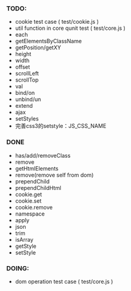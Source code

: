 ### TODO: 
* cookie test case ( test/cookie.js )
* util function in core qunit test ( test/core.js )
* each
* getElementsByClassName
* getPosition/getXY
* height
* width
* offset
* scrollLeft
* scrollTop
* val
* bind/on
* unbind/un
* extend
* ajax
* setStyles
* 完善css3的setstyle：JS_CSS_NAME

### DONE
- has/add/removeClass
- remove 
- getHtmlElements
- remove(remove self from dom)
- prependChild
- prependChildHtml
- cookie.get
- cookie.set
- cookie.remove
- namespace
- apply
- json
- trim
- isArray
- getStyle
- setStyle


### DOING:
+ dom operation test case ( test/core.js )
